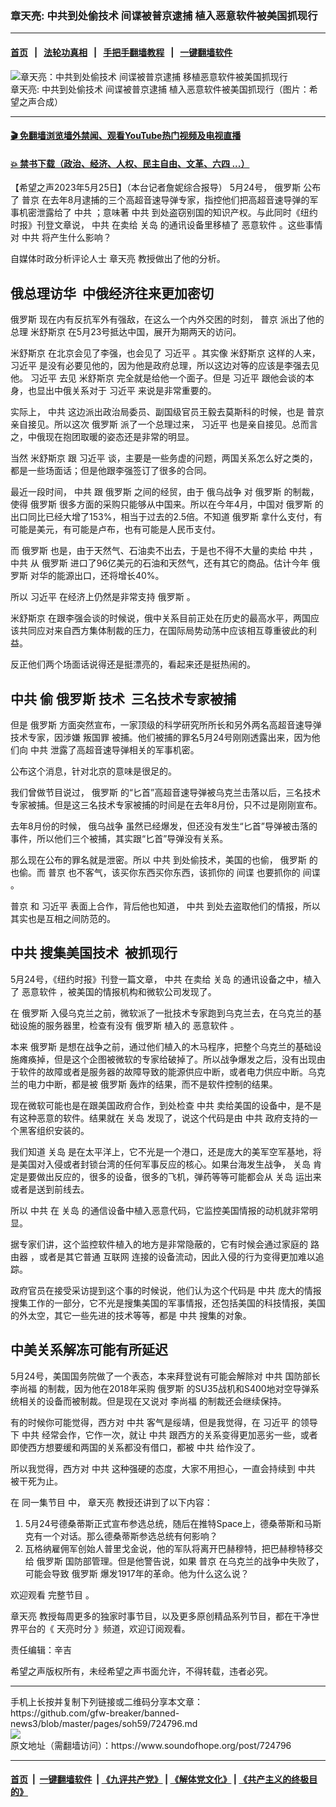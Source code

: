 ### 章天亮: 中共到处偷技术 间谍被普京逮捕 植入恶意软件被美国抓现行
------------------------

#### [首页](https://github.com/gfw-breaker/banned-news3/blob/master/README.md) &nbsp;&nbsp;|&nbsp;&nbsp; [法轮功真相](https://github.com/begood0513/basic/blob/master/README.md)  &nbsp;&nbsp;|&nbsp;&nbsp; [手把手翻墙教程](https://github.com/gfw-breaker/guides/wiki)  &nbsp;&nbsp;|&nbsp;&nbsp; [一键翻墙软件](https://github.com/gfw-breaker/nogfw/blob/master/README.md)  



<div><img alt="章天亮：中共到处偷技术 间谍被普京逮捕 移植恶意软件被美国抓现行" src="https://img.soundofhope.org/2023-05/1685033244812.jpg"/>
<br/><figcaption class="caption">
 章天亮: 中共到处偷技术 间谍被普京逮捕 植入恶意软件被美国抓现行（图片：希望之声合成）
</figcaption></div><hr/>

#### [ 🎬  免翻墙浏览墙外禁闻、观看YouTube热门视频及电视直播](https://github.com/gfw-breaker/HelloWorld)

#### [ 💥  禁书下载（政治、经济、人权、民主自由、文革、六四 ...）](https://github.com/gfw-breaker/books/blob/master/README.md)

<div><div class="Content__Wrapper sc-1bvya0-0 elmmKw article_body" data-checkusr="" itemprop="articleBody">
 <div id="post_place_1">
 </div>
 <p class="meta-top">
  <span class="meta">
   【希望之声2023年5月25日】（本台记者詹妮综合报导）
  </span>
  5月24号，
  <ok href="/term/1150">
   俄罗斯
  </ok>
  公布了
  <ok href="/term/6470">
   普京
  </ok>
  在去年8月逮捕的三个高超音速导弹专家，指控他们把高超音速导弹的军事机密泄露给了
  <ok href="/term/1059">
   中共
  </ok>
  ；意味著
  <ok href="/term/1059">
   中共
  </ok>
  到处盗窃别国的知识产权。与此同时《纽约时报》刊登文章说，
  <ok href="/term/1059">
   中共
  </ok>
  在卖给
  <ok href="/term/59132">
   关岛
  </ok>
  的通讯设备里移植了
  <ok href="/term/10800">
   恶意软件
  </ok>
  。这些事情对
  <ok href="/term/1059">
   中共
  </ok>
  将产生什么影响？
 </p>
 <p>
  自媒体时政分析评论人士
  <ok href="/term/974">
   章天亮
  </ok>
  教授做出了他的分析。
 </p>
 <h2>
  <strong>
   俄总理访华  中俄经济往来更加密切
  </strong>
 </h2>
 <p>
  <ok href="/term/1150">
   俄罗斯
  </ok>
  现在内有反抗军外有强敌，在这么一个内外交困的时刻，
  <ok href="/term/6470">
   普京
  </ok>
  派出了他的总理
  <ok href="/term/873434">
   米舒斯京
  </ok>
  在5月23号抵达中国，展开为期两天的访问。
 </p>
 <p>
  <ok href="/term/873434">
   米舒斯京
  </ok>
  在北京会见了李强，也会见了
  <ok href="/term/1063">
   习近平
  </ok>
  。其实像
  <ok href="/term/873434">
   米舒斯京
  </ok>
  这样的人来，
  <ok href="/term/1063">
   习近平
  </ok>
  是没有必要见他的，因为他是政府总理，所以这边对等的应该是李强去见他。
  <ok href="/term/1063">
   习近平
  </ok>
  去见
  <ok href="/term/873434">
   米舒斯京
  </ok>
  完全就是给他一个面子。但是
  <ok href="/term/1063">
   习近平
  </ok>
  跟他会谈的本身，也显出中俄关系对于
  <ok href="/term/1063">
   习近平
  </ok>
  来说是非常重要的。
 </p>
 <p>
  实际上，
  <ok href="/term/1059">
   中共
  </ok>
  这边派出政治局委员、副国级官员王毅去莫斯科的时候，也是
  <ok href="/term/6470">
   普京
  </ok>
  亲自接见。所以这次
  <ok href="/term/1150">
   俄罗斯
  </ok>
  派了一个总理过来，
  <ok href="/term/1063">
   习近平
  </ok>
  也是亲自接见。总而言之，中俄现在抱团取暖的姿态还是非常的明显。
 </p>
 <p>
  当然
  <ok href="/term/873434">
   米舒斯京
  </ok>
  跟
  <ok href="/term/1063">
   习近平
  </ok>
  谈，主要是一些务虚的问题，两国关系怎么好之类的，都是一些场面话；但是他跟李强签订了很多的合同。
 </p>
 <p>
  最近一段时间，
  <ok href="/term/1059">
   中共
  </ok>
  跟
  <ok href="/term/1150">
   俄罗斯
  </ok>
  之间的经贸，由于
  <ok href="/term/685654">
   俄乌战争
  </ok>
  对
  <ok href="/term/1150">
   俄罗斯
  </ok>
  的制裁，使得
  <ok href="/term/1150">
   俄罗斯
  </ok>
  很多方面的采购只能够从中国来。所以在今年4月，中国对
  <ok href="/term/1150">
   俄罗斯
  </ok>
  的出口同比已经大增了153%，相当于过去的2.5倍。不知道
  <ok href="/term/1150">
   俄罗斯
  </ok>
  拿什么支付，有可能是美元，有可能是卢布，也有可能是人民币支付。
 </p>
 <p>
  而
  <ok href="/term/1150">
   俄罗斯
  </ok>
  也是，由于天然气、石油卖不出去，于是也不得不大量的卖给
  <ok href="/term/1059">
   中共
  </ok>
  ，
  <ok href="/term/1059">
   中共
  </ok>
  从
  <ok href="/term/1150">
   俄罗斯
  </ok>
  进口了96亿美元的石油和天然气，还有其它的商品。估计今年
  <ok href="/term/1150">
   俄罗斯
  </ok>
  对华的能源出口，还将增长40%。
 </p>
 <p>
  所以
  <ok href="/term/1063">
   习近平
  </ok>
  在经济上仍然是非常支持
  <ok href="/term/1150">
   俄罗斯
  </ok>
  。
 </p>
 <p>
  <ok href="/term/873434">
   米舒斯京
  </ok>
  在跟李强会谈的时候说，俄中关系目前正处在历史的最高水平，两国应该共同应对来自西方集体制裁的压力，在国际局势动荡中应该相互尊重彼此的利益。
 </p>
 <p>
  反正他们两个场面话说得还是挺漂亮的，看起来还是挺热闹的。
 </p>
 <h2>
  <strong>
   <ok href="/term/1059">
    中共
   </ok>
   偷
   <ok href="/term/1150">
    俄罗斯
   </ok>
   技术  三名技术专家被捕
  </strong>
 </h2>
 <p>
  但是
  <ok href="/term/1150">
   俄罗斯
  </ok>
  方面突然宣布，一家顶级的科学研究所所长和另外两名高超音速导弹技术专家，因涉嫌
  <ok href="/term/91774">
   叛国罪
  </ok>
  被捕。他们被捕的罪名5月24号刚刚透露出来，因为他们向
  <ok href="/term/1059">
   中共
  </ok>
  泄露了高超音速导弹相关的军事机密。
 </p>
 <p>
  公布这个消息，针对北京的意味是很足的。
 </p>
 <p>
  我们曾做节目说过，
  <ok href="/term/1150">
   俄罗斯
  </ok>
  的“匕首”高超音速导弹被乌克兰击落以后，三名技术专家被捕。但是这三名技术专家被捕的时间是在去年8月份，只不过是刚刚宣布。
 </p>
 <p>
  去年8月份的时候，
  <ok href="/term/685654">
   俄乌战争
  </ok>
  虽然已经爆发，但还没有发生“匕首”导弹被击落的事件，所以他们三个被捕，其实跟“匕首”导弹没有关系。
 </p>
 <p>
  那么现在公布的罪名就是泄密。所以
  <ok href="/term/1059">
   中共
  </ok>
  到处偷技术，美国的也偷，
  <ok href="/term/1150">
   俄罗斯
  </ok>
  的也偷。而
  <ok href="/term/6470">
   普京
  </ok>
  也不客气，该买你东西买你东西，该抓你的
  <ok href="/term/5452">
   间谍
  </ok>
  也要抓你的
  <ok href="/term/5452">
   间谍
  </ok>
  。
 </p>
 <p>
  <ok href="/term/6470">
   普京
  </ok>
  和
  <ok href="/term/1063">
   习近平
  </ok>
  表面上合作，背后他也知道，
  <ok href="/term/1059">
   中共
  </ok>
  到处去盗取他们的情报，所以其实也是互相之间防范的。
 </p>
 <h2>
  <strong>
   <ok href="/term/1059">
    中共
   </ok>
   搜集美国技术  被抓现行
  </strong>
 </h2>
 <p>
  5月24号，《纽约时报》刊登一篇文章，
  <ok href="/term/1059">
   中共
  </ok>
  在卖给
  <ok href="/term/59132">
   关岛
  </ok>
  的通讯设备之中，植入了
  <ok href="/term/10800">
   恶意软件
  </ok>
  ，被美国的情报机构和微软公司发现了。
 </p>
 <p>
  在
  <ok href="/term/1150">
   俄罗斯
  </ok>
  入侵乌克兰之前，微软派了一批技术专家跑到乌克兰去，在乌克兰的基础设施的服务器里，检查有没有
  <ok href="/term/1150">
   俄罗斯
  </ok>
  植入的
  <ok href="/term/10800">
   恶意软件
  </ok>
  。
 </p>
 <p>
  本来
  <ok href="/term/1150">
   俄罗斯
  </ok>
  是想在战争之前，通过他们植入的木马程序，把整个乌克兰的基础设施瘫痪掉，但是这个企图被微软的专家给破掉了。所以战争爆发之后，没有出现由于软件的故障或者是服务器的故障导致的能源供应中断，或者电力供应中断。乌克兰的电力中断，都是被
  <ok href="/term/1150">
   俄罗斯
  </ok>
  轰炸的结果，而不是软件控制的结果。
 </p>
 <p>
  现在微软可能也是在跟美国政府合作，到处检查
  <ok href="/term/1059">
   中共
  </ok>
  卖给美国的设备中，是不是有这种恶意的软件。结果就在
  <ok href="/term/59132">
   关岛
  </ok>
  发现了，说这个代码是由
  <ok href="/term/1059">
   中共
  </ok>
  政府支持的一个黑客组织安装的。
 </p>
 <p>
  我们知道
  <ok href="/term/59132">
   关岛
  </ok>
  是在太平洋上，它不光是一个港口，还是庞大的美军空军基地，将是美国对入侵或者封锁台湾的任何军事反应的核心。如果台海发生战争，
  <ok href="/term/59132">
   关岛
  </ok>
  肯定是要做出反应的，很多的设备，很多的飞机，弹药等等可能都会从
  <ok href="/term/59132">
   关岛
  </ok>
  运出来或者是送到前线去。
 </p>
 <p>
  所以
  <ok href="/term/1059">
   中共
  </ok>
  在
  <ok href="/term/59132">
   关岛
  </ok>
  的通信设备中植入恶意代码，它监控美国情报的动机就非常明显。
 </p>
 <p>
  据专家们讲，这个监控软件植入的地方是非常隐蔽的，它有时候会通过家庭的
  <ok href="/term/17444">
   路由器
  </ok>
  ，或者是其它普通
  <ok href="/term/9209">
   互联网
  </ok>
  连接的设备流动，因此入侵的行为变得更加难以追踪。
 </p>
 <p>
  政府官员在接受采访提到这个事的时候说，他们认为这个代码是
  <ok href="/term/1059">
   中共
  </ok>
  庞大的情报搜集工作的一部分，它不光是搜集美国的军事情报，还包括美国的科技情报，美国的外太空，其它一些先进的技术等等，都是
  <ok href="/term/1059">
   中共
  </ok>
  搜集的对象。
 </p>
 <h2>
  <strong>
   中美关系解冻可能有所延迟
  </strong>
 </h2>
 <p>
  5月24号，美国国务院做了一个表态，本来拜登说有可能会解除对
  <ok href="/term/1059">
   中共
  </ok>
  国防部长
  <ok href="/term/10966">
   李尚福
  </ok>
  的制裁，因为他在2018年采购
  <ok href="/term/1150">
   俄罗斯
  </ok>
  的SU35战机和S400地对空导弹系统相关的设备而被制裁。但是现在又说对
  <ok href="/term/10966">
   李尚福
  </ok>
  的制裁还会继续保持。
 </p>
 <p>
  有的时候你可能觉得，西方对
  <ok href="/term/1059">
   中共
  </ok>
  客气是绥靖，但是我觉得，在
  <ok href="/term/1063">
   习近平
  </ok>
  的领导下
  <ok href="/term/1059">
   中共
  </ok>
  经常会作，它作一次，就让
  <ok href="/term/1059">
   中共
  </ok>
  跟西方的关系变得更加恶劣一些，或者即使西方想要缓和两国的关系都没有借口，都被
  <ok href="/term/1059">
   中共
  </ok>
  给作没了。
 </p>
 <p>
  所以我觉得，西方对
  <ok href="/term/1059">
   中共
  </ok>
  这种强硬的态度，大家不用担心，一直会持续到
  <ok href="/term/1059">
   中共
  </ok>
  被干死为止。
 </p>
 <p>
  在
  <ok href="https://www.ganjing.com/zh-TW/live/1fsf8jkd79c6ey9OMRSag6sgT1j61c">
   同一集节目
  </ok>
  中，
  <ok href="/term/974">
   章天亮
  </ok>
  教授还讲到了以下内容：
 </p>
 <ol>
  <li>
   5月24号德桑蒂斯正式宣布参选总统，随后在推特Space上，德桑蒂斯和马斯克有一个对话。那么德桑蒂斯参选总统有何影响？
  </li>
  <li>
   瓦格纳雇佣军创始人普里戈金说，他的军队将离开巴赫穆特，把巴赫穆特移交给
   <ok href="/term/1150">
    俄罗斯
   </ok>
   国防部管理。但是他警告说，如果
   <ok href="/term/6470">
    普京
   </ok>
   在乌克兰的战争中失败了，可能会导致
   <ok href="/term/1150">
    俄罗斯
   </ok>
   爆发1917年的革命。他为什么这么说？
  </li>
 </ol>
 <p>
  欢迎观看
  <ok href="https://www.ganjing.com/zh-TW/live/1fsf8jkd79c6ey9OMRSag6sgT1j61c">
   完整节目
  </ok>
  。
 </p>
 <p>
  <ok href="/term/974">
   章天亮
  </ok>
  教授每周更多的独家时事节目，以及更多原创精品系列节目，都在干净世界平台的《
  <ok href="https://www.ganjing.com/zh-TW/channel/1eiqjdnq7go5pVcjheW81Z1KD1er0c">
   天亮时分
  </ok>
  》频道，欢迎订阅观看。
 </p>
 <p class="meta-btm">
  责任编辑：辛吉
 </p>
 <p class="meta-btm">
  希望之声版权所有，未经希望之声书面允许，不得转载，违者必究。
 </p>
</div>
</div>
<hr/>
手机上长按并复制下列链接或二维码分享本文章：<br/>
https://github.com/gfw-breaker/banned-news3/blob/master/pages/soh59/724796.md <br/>
<a href='https://github.com/gfw-breaker/banned-news3/blob/master/pages/soh59/724796.md'><img src='https://github.com/gfw-breaker/banned-news3/blob/master/pages/soh59/724796.md.png'/></a> <br/>
原文地址（需翻墙访问）：https://www.soundofhope.org/post/724796


------------------------
#### [首页](https://github.com/gfw-breaker/banned-news3/blob/master/README.md) &nbsp;|&nbsp; [一键翻墙软件](https://github.com/gfw-breaker/nogfw/blob/master/README.md) &nbsp;| [《九评共产党》](https://github.com/gfw-breaker/9ping.md/blob/master/README.md#九评之一评共产党是什么) | [《解体党文化》](https://github.com/gfw-breaker/jtdwh.md/blob/master/README.md) | [《共产主义的终极目的》](https://github.com/gfw-breaker/gczydzjmd.md/blob/master/README.md)


<img src='http://gfw-breaker.win/banned-news3/pages/soh59/724796.md' width='0px' height='0px'/>
